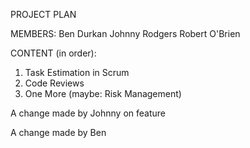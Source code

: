 PROJECT PLAN

MEMBERS:
Ben Durkan
Johnny Rodgers
Robert O'Brien

CONTENT (in order):
1. Task Estimation in Scrum
2. Code Reviews
3. One More (maybe: Risk Management)

A change made by Johnny on feature

A change made by Ben 